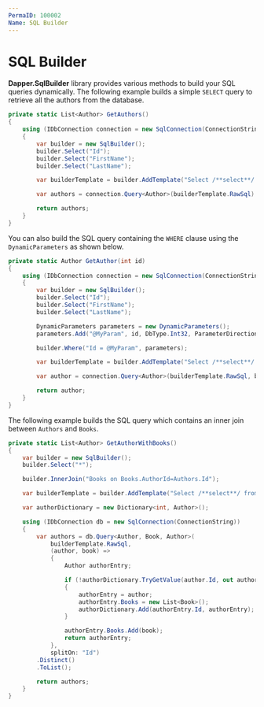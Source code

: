 ```yaml
---
PermaID: 100002
Name: SQL Builder
---
```


# SQL Builder

**Dapper.SqlBuilder** library provides various methods to build your SQL queries dynamically. The following example builds a simple `SELECT` query to retrieve all the authors from the database.

```csharp
private static List<Author> GetAuthors()
{
    using (IDbConnection connection = new SqlConnection(ConnectionString))
    {
        var builder = new SqlBuilder();
        builder.Select("Id");
        builder.Select("FirstName");
        builder.Select("LastName");

        var builderTemplate = builder.AddTemplate("Select /**select**/ from Authors");

        var authors = connection.Query<Author>(builderTemplate.RawSql).ToList();

        return authors;
    }
}
```

You can also build the SQL query containing the `WHERE` clause using the `DynamicParameters` as shown below.

```csharp
private static Author GetAuthor(int id)
{
    using (IDbConnection connection = new SqlConnection(ConnectionString))
    {
        var builder = new SqlBuilder();
        builder.Select("Id");
        builder.Select("FirstName");
        builder.Select("LastName");

        DynamicParameters parameters = new DynamicParameters();
        parameters.Add("@MyParam", id, DbType.Int32, ParameterDirection.Input);

        builder.Where("Id = @MyParam", parameters);

        var builderTemplate = builder.AddTemplate("Select /**select**/ from Authors /**where**/ ");

        var author = connection.Query<Author>(builderTemplate.RawSql, builderTemplate.Parameters).FirstOrDefault();

        return author;
    }
}
```

The following example builds the SQL query which contains an inner join between `Authors` and `Books`.

```csharp
private static List<Author> GetAuthorWithBooks()
{
    var builder = new SqlBuilder();
    builder.Select("*");

    builder.InnerJoin("Books on Books.AuthorId=Authors.Id");

    var builderTemplate = builder.AddTemplate("Select /**select**/ from Authors /**innerjoin**/ ");

    var authorDictionary = new Dictionary<int, Author>();

    using (IDbConnection db = new SqlConnection(ConnectionString))
    {
        var authors = db.Query<Author, Book, Author>(
            builderTemplate.RawSql,
            (author, book) =>
            {
                Author authorEntry;

                if (!authorDictionary.TryGetValue(author.Id, out authorEntry))
                {
                    authorEntry = author;
                    authorEntry.Books = new List<Book>();
                    authorDictionary.Add(authorEntry.Id, authorEntry);
                }

                authorEntry.Books.Add(book);
                return authorEntry;
            },
            splitOn: "Id")
        .Distinct()
        .ToList();

        return authors;
    }
}
```
